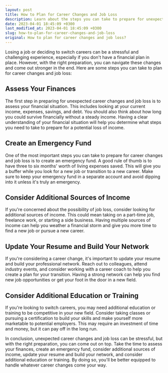 ```yaml
---
layout: post
title: How to Plan for Career Changes and Job Loss
description: Learn about the steps you can take to prepare for unexpected career changes and job loss from a financial perspective.
date: 2023-04-01 18:45:09 +0300
last_modified_at: 2023-04-01 18:45:09 +0300
slug: how-to-plan-for-career-changes-and-job-loss
original: How to plan for career changes and job loss?
---
```

Losing a job or deciding to switch careers can be a stressful and challenging experience, especially if you don't have a financial plan in place. However, with the right preparation, you can navigate these changes and come out stronger in the end. Here are some steps you can take to plan for career changes and job loss:

## Assess Your Finances

The first step in preparing for unexpected career changes and job loss is to assess your financial situation. This includes looking at your current income, expenses, savings, and debt. You should also think about how long you could survive financially without a steady income. Having a clear understanding of your financial situation will help you determine what steps you need to take to prepare for a potential loss of income.

## Create an Emergency Fund

One of the most important steps you can take to prepare for career changes and job loss is to create an emergency fund. A good rule of thumb is to have three to six months' worth of living expenses saved. This will give you a buffer while you look for a new job or transition to a new career. Make sure to keep your emergency fund in a separate account and avoid dipping into it unless it's truly an emergency.

## Consider Additional Sources of Income

If you're concerned about the possibility of job loss, consider looking for additional sources of income. This could mean taking on a part-time job, freelance work, or starting a side business. Having multiple sources of income can help you weather a financial storm and give you more time to find a new job or pursue a new career.

## Update Your Resume and Build Your Network

If you're considering a career change, it's important to update your resume and build your professional network. Reach out to colleagues, attend industry events, and consider working with a career coach to help you create a plan for your transition. Having a strong network can help you find new job opportunities or get your foot in the door in a new field.

## Consider Additional Education or Training

If you're looking to switch careers, you may need additional education or training to be competitive in your new field. Consider taking classes or pursuing a certification to build your skills and make yourself more marketable to potential employers. This may require an investment of time and money, but it can pay off in the long run.

In conclusion, unexpected career changes and job loss can be stressful, but with the right preparation, you can come out on top. Take the time to assess your finances, create an emergency fund, consider additional sources of income, update your resume and build your network, and consider additional education or training. By doing so, you'll be better equipped to handle whatever career changes come your way.